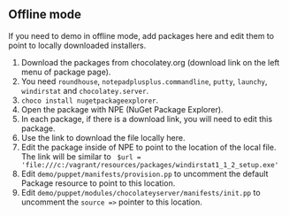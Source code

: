 ## Offline mode

If you need to demo in offline mode, add packages here and edit them to point to locally downloaded installers.
 1. Download the packages from chocolatey.org (download link on the left menu of package page).
   1. You need `roundhouse`, `notepadplusplus.commandline`, `putty`, `launchy`, `windirstat` and `chocolatey.server`.
 1. `choco install nugetpackageexplorer`.
 1. Open the package with NPE (NuGet Package Explorer).
 1. In each package, if there is a download link, you will need to edit this package.
 1. Use the link to download the file locally here.
 1. Edit the package inside of NPE to point to the location of the local file. The link will be similar to `
$url = 'file:///c:/vagrant/resources/packages/windirstat1_1_2_setup.exe'`
 1. Edit `demo/puppet/manifests/provision.pp` to uncomment the default Package resource to point to this location.
 1. Edit `demo/puppet/modules/chocolateyserver/manifests/init.pp` to uncomment the `source =>` pointer to this location.
